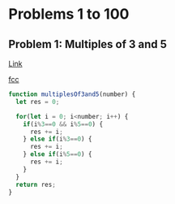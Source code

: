 # Problems 1 to 100

## Problem 1: Multiples of 3 and 5
[Link](https://projecteuler.net/problem=1)

[fcc](https://www.freecodecamp.org/learn/project-euler/project-euler-problems-1-to-100/problem-1-multiples-of-3-and-5)
```js
function multiplesOf3and5(number) {
  let res = 0;

  for(let i = 0; i<number; i++) {
    if(i%3==0 && i%5==0) {
      res += i;
    } else if(i%3==0) {
      res += i;
    } else if(i%5==0) {
      res += i;
    }
  }
  return res;
}
```
